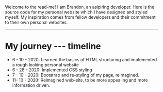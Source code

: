 Welcome to the read-me! I am Brandon, an asipiring developer. Here is the source code for my personal website which I have designed and styled myself. My inspiration comes from fellow developers and their commitment to their own personal websites.

<hr>
<h1>My journey --- timeline</h1>
<ul>
  <li>6 - 10 - 2020: Learned the basics of HTML structuring and implemented a rough looking personal website</li>
  <li>6 - 28 - 2020: Implemented CSS styling </li>
  <li>7 - 10 - 2020: Bootstrap and re-styling of my page, reimagined.</li>
  <li>11- 10 - 2020: Reimagined web-site, to be more appealing and more information driven.
</ul>
